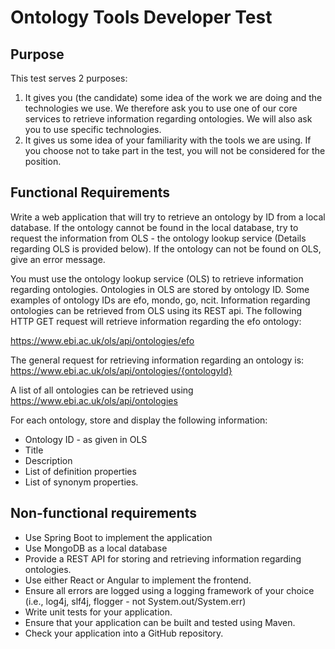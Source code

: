 # Ontology Tools Developer Test

## Purpose
This test serves 2 purposes:
1. It gives you (the candidate) some idea of the work we are doing and the technologies we use. We therefore ask you to use one of our core services to retrieve information regarding ontologies. We will also ask you to use specific technologies.
1. It gives us some idea of your familiarity with the tools we are using. If you choose not to take part in the test, you will not be considered for the position.

## Functional Requirements
Write a web application that will try to retrieve an ontology by ID from a local database. If the ontology cannot be found in the local database, try to request the information from OLS - the ontology lookup service (Details regarding OLS is provided below). If the ontology can not be found on OLS, give an error message.

You must use the ontology lookup service (OLS) to retrieve information regarding ontologies. Ontologies in OLS are stored by ontology ID. Some examples of ontology IDs are efo, mondo, go, ncit. Information regarding ontologies can be retrieved from OLS using its REST api. The following HTTP GET request will retrieve information regarding the efo ontology:

https://www.ebi.ac.uk/ols/api/ontologies/efo

The general request for retrieving information regarding an ontology is:
https://www.ebi.ac.uk/ols/api/ontologies/{ontologyId}

A list of all ontologies can be retrieved using 
https://www.ebi.ac.uk/ols/api/ontologies


For each ontology, store and display the following information:
* Ontology ID - as given in OLS
* Title
* Description
* List of definition properties
* List of synonym properties.

## Non-functional requirements
* Use Spring Boot to implement the application
* Use MongoDB as a local database
* Provide a REST API for storing and retrieving information regarding ontologies.
* Use either React or Angular to implement the frontend.
* Ensure all errors are logged using a logging framework of your choice (i.e., log4j, slf4j, flogger - not System.out/System.err)
* Write unit tests for your application.
* Ensure that your application can be built and tested using Maven.
* Check your application into a GitHub repository. 
